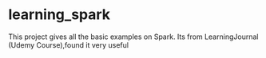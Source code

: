 # learning_spark
This project gives all the basic examples on Spark. Its from LearningJournal (Udemy Course),found it very useful
